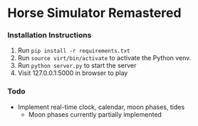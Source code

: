 # Horse Simulator Remastered

### Installation Instructions
1. Run `pip install -r requirements.txt`
2. Run `source virt/bin/activate` to activate the Python venv. 
3. Run `python server.py` to start the server
4. Visit 127.0.0.1:5000 in browser to play

### Todo
* Implement real-time clock, calendar, moon phases, tides
    * Moon phases currently partially implemented
